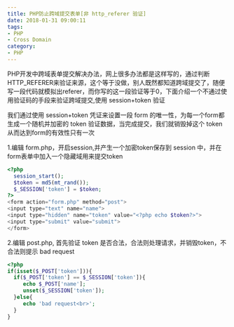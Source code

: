 ```yaml
---
title: PHP防止跨域提交表单[非 http_referer 验证]
date: 2018-01-31 09:00:11
tags:
- PHP
- Cross Domain
category:
- PHP
---
```

PHP开发中跨域表单提交解决办法，网上很多办法都是这样写的，通过判断HTTP_REFERER来验证来源，这个等于没做，别人既然都知道跨域提交了，随便写一段代码就模拟出referer，而你写的这一段验证等于0，下面介绍一个不通过使用验证码的手段来验证跨域提交,使用 session+token 验证

我们通过使用 session+token 凭证来设置一段 form 的唯一性，为每一个form都生成一个随机并加密的 token 验证数据，当完成提交，我们就销毁掉这个 token 从而达到form的有效性只有一次

<!-- more -->

1.编辑 form.php，开启session,并产生一个加密token保存到 session 中，并在form表单中加入一个隐藏域用来提交token
``` php
<?php
  session_start();
  $token = md5(mt_rand());
  $_SESSION['token'] = $token;
?>
<form action="form.php" method="post">
<input type="text" name="name">
<input type="hidden" name="token" value="<?php echo $token?>">
<input type="submit" value="submit">
</form>
```

2.编辑 post.php, 首先验证 token 是否合法，合法则处理请求，并销毁token，不合法则提示 bad request

``` php
<?php
if(isset($_POST['token'])){
  if($_POST['token'] == $_SESSION['token']){
     echo $_POST['name'];
     unset($_SESSION['token']);
  }else{
     echo 'bad request<br>';
  }
}
```

